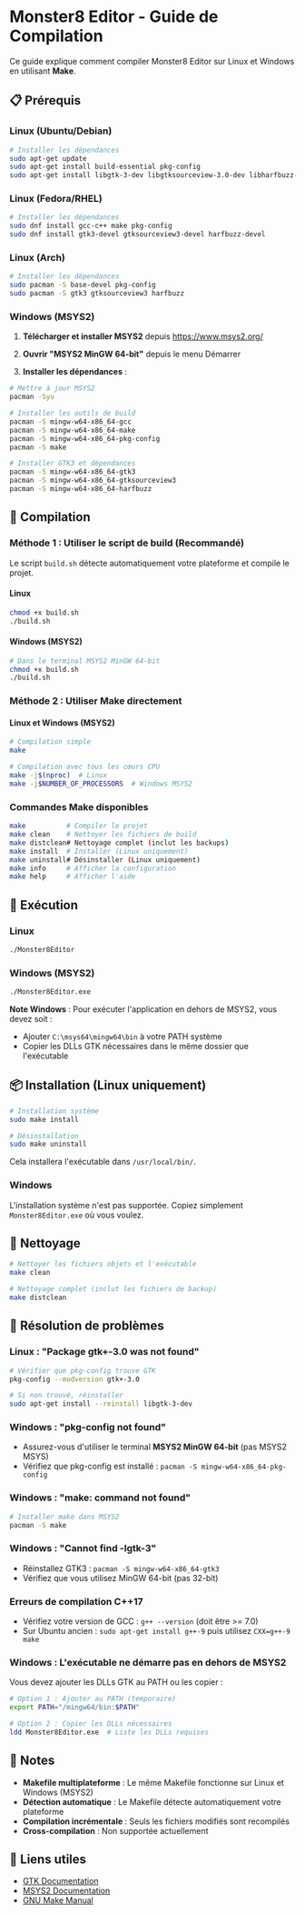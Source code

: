 # Monster8 Editor - Guide de Compilation

Ce guide explique comment compiler Monster8 Editor sur Linux et Windows en utilisant **Make**.

## 📋 Prérequis

### Linux (Ubuntu/Debian)

```bash
# Installer les dépendances
sudo apt-get update
sudo apt-get install build-essential pkg-config
sudo apt-get install libgtk-3-dev libgtksourceview-3.0-dev libharfbuzz-dev
```

### Linux (Fedora/RHEL)

```bash
# Installer les dépendances
sudo dnf install gcc-c++ make pkg-config
sudo dnf install gtk3-devel gtksourceview3-devel harfbuzz-devel
```

### Linux (Arch)

```bash
# Installer les dépendances
sudo pacman -S base-devel pkg-config
sudo pacman -S gtk3 gtksourceview3 harfbuzz
```

### Windows (MSYS2)

1. **Télécharger et installer MSYS2** depuis https://www.msys2.org/

2. **Ouvrir "MSYS2 MinGW 64-bit"** depuis le menu Démarrer

3. **Installer les dépendances** :
```bash
# Mettre à jour MSYS2
pacman -Syu

# Installer les outils de build
pacman -S mingw-w64-x86_64-gcc
pacman -S mingw-w64-x86_64-make
pacman -S mingw-w64-x86_64-pkg-config
pacman -S make

# Installer GTK3 et dépendances
pacman -S mingw-w64-x86_64-gtk3
pacman -S mingw-w64-x86_64-gtksourceview3
pacman -S mingw-w64-x86_64-harfbuzz
```

## 🔨 Compilation

### Méthode 1 : Utiliser le script de build (Recommandé)

Le script `build.sh` détecte automatiquement votre plateforme et compile le projet.

#### Linux
```bash
chmod +x build.sh
./build.sh
```

#### Windows (MSYS2)
```bash
# Dans le terminal MSYS2 MinGW 64-bit
chmod +x build.sh
./build.sh
```

### Méthode 2 : Utiliser Make directement

#### Linux et Windows (MSYS2)
```bash
# Compilation simple
make

# Compilation avec tous les cœurs CPU
make -j$(nproc)  # Linux
make -j$NUMBER_OF_PROCESSORS  # Windows MSYS2
```

### Commandes Make disponibles

```bash
make          # Compiler le projet
make clean    # Nettoyer les fichiers de build
make distclean# Nettoyage complet (inclut les backups)
make install  # Installer (Linux uniquement)
make uninstall# Désinstaller (Linux uniquement)
make info     # Afficher la configuration
make help     # Afficher l'aide
```

## 🚀 Exécution

### Linux
```bash
./Monster8Editor
```

### Windows (MSYS2)
```bash
./Monster8Editor.exe
```

**Note Windows** : Pour exécuter l'application en dehors de MSYS2, vous devez soit :
- Ajouter `C:\msys64\mingw64\bin` à votre PATH système
- Copier les DLLs GTK nécessaires dans le même dossier que l'exécutable

## 📦 Installation (Linux uniquement)

```bash
# Installation système
sudo make install

# Désinstallation
sudo make uninstall
```

Cela installera l'exécutable dans `/usr/local/bin/`.

### Windows
L'installation système n'est pas supportée. Copiez simplement `Monster8Editor.exe` où vous voulez.

## 🧹 Nettoyage

```bash
# Nettoyer les fichiers objets et l'exécutable
make clean

# Nettoyage complet (inclut les fichiers de backup)
make distclean
```

## 🐛 Résolution de problèmes

### Linux : "Package gtk+-3.0 was not found"
```bash
# Vérifier que pkg-config trouve GTK
pkg-config --modversion gtk+-3.0

# Si non trouvé, réinstaller
sudo apt-get install --reinstall libgtk-3-dev
```

### Windows : "pkg-config not found"
- Assurez-vous d'utiliser le terminal **MSYS2 MinGW 64-bit** (pas MSYS2 MSYS)
- Vérifiez que pkg-config est installé : `pacman -S mingw-w64-x86_64-pkg-config`

### Windows : "make: command not found"
```bash
# Installer make dans MSYS2
pacman -S make
```

### Windows : "Cannot find -lgtk-3"
- Réinstallez GTK3 : `pacman -S mingw-w64-x86_64-gtk3`
- Vérifiez que vous utilisez MinGW 64-bit (pas 32-bit)

### Erreurs de compilation C++17
- Vérifiez votre version de GCC : `g++ --version` (doit être >= 7.0)
- Sur Ubuntu ancien : `sudo apt-get install g++-9` puis utilisez `CXX=g++-9 make`

### Windows : L'exécutable ne démarre pas en dehors de MSYS2
Vous devez ajouter les DLLs GTK au PATH ou les copier :
```bash
# Option 1 : Ajouter au PATH (temporaire)
export PATH="/mingw64/bin:$PATH"

# Option 2 : Copier les DLLs nécessaires
ldd Monster8Editor.exe  # Liste les DLLs requises
```

## 📝 Notes

- **Makefile multiplateforme** : Le même Makefile fonctionne sur Linux et Windows (MSYS2)
- **Détection automatique** : Le Makefile détecte automatiquement votre plateforme
- **Compilation incrémentale** : Seuls les fichiers modifiés sont recompilés
- **Cross-compilation** : Non supportée actuellement

## 🔗 Liens utiles

- [GTK Documentation](https://docs.gtk.org/gtk3/)
- [MSYS2 Documentation](https://www.msys2.org/docs/what-is-msys2/)
- [GNU Make Manual](https://www.gnu.org/software/make/manual/)